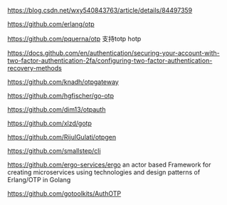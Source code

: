 https://blog.csdn.net/wxy540843763/article/details/84497359

https://github.com/erlang/otp

https://github.com/pquerna/otp 支持totp hotp

https://docs.github.com/en/authentication/securing-your-account-with-two-factor-authentication-2fa/configuring-two-factor-authentication-recovery-methods

https://github.com/knadh/otpgateway

https://github.com/hgfischer/go-otp

https://github.com/dim13/otpauth

https://github.com/xlzd/gotp

https://github.com/RijulGulati/otpgen

https://github.com/smallstep/cli


https://github.com/ergo-services/ergo  an actor based Framework for creating microservices using technologies and design patterns of Erlang/OTP in Golang

https://github.com/gotoolkits/AuthOTP

